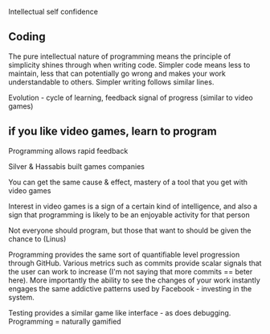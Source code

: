 Intellectual self confidence

## Coding

The pure intellectual nature of programming means the principle of simplicity shines through when writing code.  Simpler code means less to maintain, less that can potentially go wrong and makes your work understandable to others.  Simpler writing follows similar lines.  

Evolution - cycle of learning, feedback signal of progress (similar to video games)

## if you like video games, learn to program

Programming allows rapid feedback

Silver & Hassabis built games companies

You can get the same cause & effect, mastery of a tool that you get with video games

Interest in video games is a sign of a certain kind of intelligence, and also a sign that programming is likely to be an enjoyable activity for that person

Not everyone should program, but those that want to should be given the chance to (Linus)

Programming provides the same sort of quantifiable level progression through GitHub.  Various metrics such as commits provide scalar signals that the user can work to increase (I'm not saying that more commits == beter here).  More importantly the ability to see the changes of your work instantly engages the same addictive patterns used by Facebook - investing in the system.

Testing provides a similar game like interface - as does debugging.  Programming = naturally gamified
